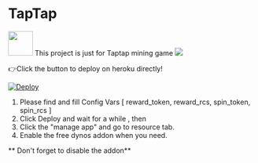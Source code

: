 # TapTap
<img src="https://apkaio.com/storage/images/com/brixsoftstu/taptapmining/com.brixsoftstu.taptapmining_1.png" size="50" width="50"/>
This project is just for Taptap mining game
<a href="https://play.google.com/store/apps/details?id=com.brixsoftstu.taptapmining">
<img src="https://www.freepnglogos.com/uploads/google-play-png-logo/new-get-it-on-google-play-png-logo-20.png" /></a>

👉Click the button to deploy on heroku directly!

<a href="https://dashboard.heroku.com/new?template=https://github.com/NULLSM/Envil"> <img src="https://www.herokucdn.com/deploy/button.svg" alt="Deploy"> </a>


1. Please find and fill Config Vars [ reward_token, reward_rcs, spin_token, spin_rcs ]
2. Click Deploy and wait for a while , then
3. Click the "manage app" and go to resource tab.
4. Enable the free dynos addon when you need.


** Don't forget to disable the addon**
